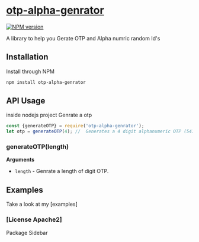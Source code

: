 # [otp-alpha-genrator](https://github.com/thawale/otp-alpha-genrator.git)


[![NPM version](https://img.shields.io/npm/v/otp-alpha-genrator.svg)](https://www.npmjs.com/package/otp-alpha-genrator)

A library to help you Gerate OTP and Alpha numric random Id's


## Installation

Install through NPM

```bash
npm install otp-alpha-genrator
```


## API Usage

inside nodejs project
Genrate a otp

```js
const {generateOTP} = require('otp-alpha-genrator');
let otp = generateOTP(4); //  Generates a 4 digit alphanumeric OTP (5410)

```
### generateOTP(length)
**Arguments**

* `length` - Genrate a length of digit OTP.

## Examples

Take a look at my [examples]

### [License Apache2]
Package Sidebar
